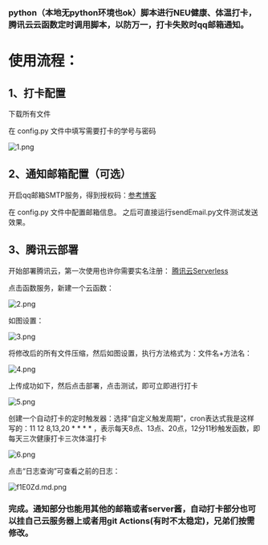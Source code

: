 ### python（本地无python环境也ok）脚本进行NEU健康、体温打卡，腾讯云云函数定时调用脚本，以防万一，打卡失败时qq邮箱通知。


# 使用流程：

## 1、打卡配置
下载所有文件

在 config.py 文件中填写需要打卡的学号与密码

![1.png](https://z3.ax1x.com/2021/08/08/f1pyTK.png)
## 2、通知邮箱配置（可选）
开启qq邮箱SMTP服务，得到授权码：[参考博客](https://www.cnblogs.com/Alear/p/11594932.html)

在 config.py 文件中配置邮箱信息。
之后可直接运行sendEmail.py文件测试发送效果。

## 3、腾讯云部署
开始部署腾讯云，第一次使用也许你需要实名注册：
[腾讯云Serverless](https://console.cloud.tencent.com/scf/index)


点击函数服务，新建一个云函数：

![2.png](https://z3.ax1x.com/2021/08/08/f1CFVP.md.png)


如图设置：

![3.png](https://z3.ax1x.com/2021/08/08/f1CxoV.md.png)


将修改后的所有文件压缩，然后如图设置，执行方法格式为：文件名+方法名：

![4.png](https://z3.ax1x.com/2021/08/08/f1PyT0.md.png)


上传成功如下，然后点击部署，点击测试，即可立即进行打卡

![5.png](https://z3.ax1x.com/2021/08/08/f1iWUP.md.png)


创建一个自动打卡的定时触发器：选择“自定义触发周期”，cron表达式我是这样写的：11 12 8,13,20 * * * * ，表示每天8点、13点、20点，12分11秒触发函数，即每天三次健康打卡三次体温打卡

![6.png](https://z3.ax1x.com/2021/08/08/f1kiQg.png)


点击“日志查询”可查看之前的日志：

![f1E0Zd.md.png](https://z3.ax1x.com/2021/08/08/f1E0Zd.md.png)

### 完成。通知部分也能用其他的邮箱或者server酱，自动打卡部分也可以挂自己云服务器上或者用git Actions(有时不太稳定)，兄弟们按需修改。
